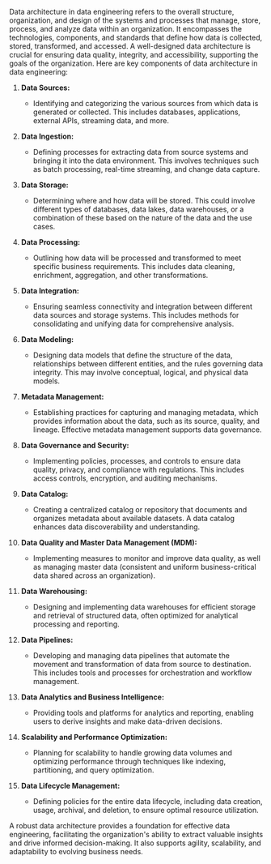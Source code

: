 Data architecture in data engineering refers to the overall structure, organization, and design of the systems and processes that manage, store, process, and analyze data within an organization. It encompasses the technologies, components, and standards that define how data is collected, stored, transformed, and accessed. A well-designed data architecture is crucial for ensuring data quality, integrity, and accessibility, supporting the goals of the organization. Here are key components of data architecture in data engineering:

1. **Data Sources:**
   - Identifying and categorizing the various sources from which data is generated or collected. This includes databases, applications, external APIs, streaming data, and more.

2. **Data Ingestion:**
   - Defining processes for extracting data from source systems and bringing it into the data environment. This involves techniques such as batch processing, real-time streaming, and change data capture.

3. **Data Storage:**
   - Determining where and how data will be stored. This could involve different types of databases, data lakes, data warehouses, or a combination of these based on the nature of the data and the use cases.

4. **Data Processing:**
   - Outlining how data will be processed and transformed to meet specific business requirements. This includes data cleaning, enrichment, aggregation, and other transformations.

5. **Data Integration:**
   - Ensuring seamless connectivity and integration between different data sources and storage systems. This includes methods for consolidating and unifying data for comprehensive analysis.

6. **Data Modeling:**
   - Designing data models that define the structure of the data, relationships between different entities, and the rules governing data integrity. This may involve conceptual, logical, and physical data models.

7. **Metadata Management:**
   - Establishing practices for capturing and managing metadata, which provides information about the data, such as its source, quality, and lineage. Effective metadata management supports data governance.

8. **Data Governance and Security:**
   - Implementing policies, processes, and controls to ensure data quality, privacy, and compliance with regulations. This includes access controls, encryption, and auditing mechanisms.

9. **Data Catalog:**
   - Creating a centralized catalog or repository that documents and organizes metadata about available datasets. A data catalog enhances data discoverability and understanding.

10. **Data Quality and Master Data Management (MDM):**
    - Implementing measures to monitor and improve data quality, as well as managing master data (consistent and uniform business-critical data shared across an organization).

11. **Data Warehousing:**
    - Designing and implementing data warehouses for efficient storage and retrieval of structured data, often optimized for analytical processing and reporting.

12. **Data Pipelines:**
    - Developing and managing data pipelines that automate the movement and transformation of data from source to destination. This includes tools and processes for orchestration and workflow management.

13. **Data Analytics and Business Intelligence:**
    - Providing tools and platforms for analytics and reporting, enabling users to derive insights and make data-driven decisions.

14. **Scalability and Performance Optimization:**
    - Planning for scalability to handle growing data volumes and optimizing performance through techniques like indexing, partitioning, and query optimization.

15. **Data Lifecycle Management:**
    - Defining policies for the entire data lifecycle, including data creation, usage, archival, and deletion, to ensure optimal resource utilization.

A robust data architecture provides a foundation for effective data engineering, facilitating the organization's ability to extract valuable insights and drive informed decision-making. It also supports agility, scalability, and adaptability to evolving business needs.
